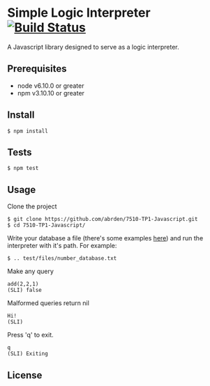 # Simple Logic Interpreter [![Build Status](https://travis-ci.org/abrden/7510-TP1-Javascript.svg?branch=master)](https://travis-ci.org/abrden/7510-TP1-Javascript)

A Javascript library designed to serve as a logic interpreter.

## Prerequisites

- node v6.10.0 or greater
- npm v3.10.10 or greater

## Install
```
$ npm install
```

## Tests
```
$ npm test
```

## Usage
Clone the project
```
$ git clone https://github.com/abrden/7510-TP1-Javascript.git
$ cd 7510-TP1-Javascript/
```
Write your database a file (there's some examples [here](https://github.com/abrden/7510-TP1-Javascript/tree/master/test/files)) and run the interpreter with it's path.
For example:
```
$ .. test/files/number_database.txt
```
Make any query
```
add(2,2,1)
(SLI) false
```
Malformed queries return nil
```
Hi!
(SLI)
```
Press 'q' to exit.
```
q
(SLI) Exiting
```

## License